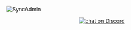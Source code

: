 ![SyncAdmin](http://i.imgur.com/YIzwAS5.png)
<p align="center">
    <a href="https://discord.gg/3nzcRkD">
        <img src="https://img.shields.io/discord/212155948863717377.svg" alt="chat on Discord">
    </a>
</p>
